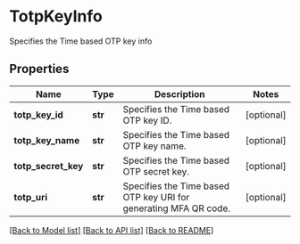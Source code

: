 # TotpKeyInfo

Specifies the Time based OTP key info

## Properties
Name | Type | Description | Notes
------------ | ------------- | ------------- | -------------
**totp_key_id** | **str** | Specifies the Time based OTP key ID. | [optional] 
**totp_key_name** | **str** | Specifies the Time based OTP key name. | [optional] 
**totp_secret_key** | **str** | Specifies the Time based OTP secret key. | [optional] 
**totp_uri** | **str** | Specifies the Time based OTP key URI for generating MFA QR code. | [optional] 

[[Back to Model list]](../README.md#documentation-for-models) [[Back to API list]](../README.md#documentation-for-api-endpoints) [[Back to README]](../README.md)



